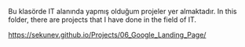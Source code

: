 Bu klasörde IT alanında yapmış olduğum projeler yer almaktadır.
In this folder, there are projects that I have done in the field of IT.

https://sekunev.github.io/Projects/06_Google_Landing_Page/
